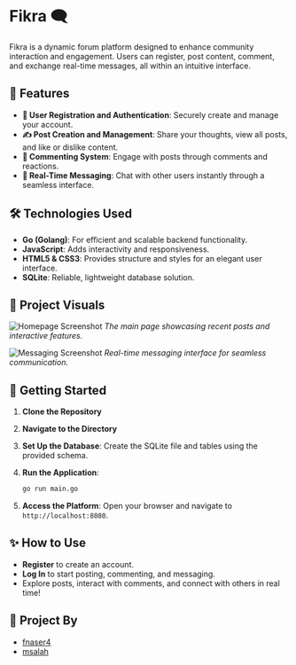 # Fikra 🗨️

Fikra is a dynamic forum platform designed to enhance community interaction and engagement. Users can register, post content, comment, and exchange real-time messages, all within an intuitive interface.

## 🌟 Features

- **🔑 User Registration and Authentication**: Securely create and manage your account.
- **✍️ Post Creation and Management**: Share your thoughts, view all posts, and like or dislike content.
- **💬 Commenting System**: Engage with posts through comments and reactions.
- **💌 Real-Time Messaging**: Chat with other users instantly through a seamless interface.

## 🛠️ Technologies Used

- **Go (Golang)**: For efficient and scalable backend functionality.
- **JavaScript**: Adds interactivity and responsiveness.
- **HTML5 & CSS3**: Provides structure and styles for an elegant user interface.
- **SQLite**: Reliable, lightweight database solution.

## 📸 Project Visuals

![Homepage Screenshot](static/images/homepage.png)
*The main page showcasing recent posts and interactive features.*

![Messaging Screenshot](static/images/messaging.png)
*Real-time messaging interface for seamless communication.*

## 🚀 Getting Started

1. **Clone the Repository** 

2. **Navigate to the Directory**

3. **Set Up the Database**: Create the SQLite file and tables using the provided schema.
4. **Run the Application**:  
   ```bash
   go run main.go
   ```
5. **Access the Platform**: Open your browser and navigate to `http://localhost:8080`.

## ✨ How to Use

- **Register** to create an account.
- **Log In** to start posting, commenting, and messaging.
- Explore posts, interact with comments, and connect with others in real time!

## 👥 Project By

- [fnaser4](https://github.com/fnaser4)
- [msalah](https://github.com/marymSalah)

